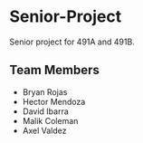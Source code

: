# Senior-Project
Senior project for 491A and 491B.

## Team Members
* Bryan Rojas
* Hector Mendoza
* David Ibarra
* Malik Coleman
* Axel Valdez

